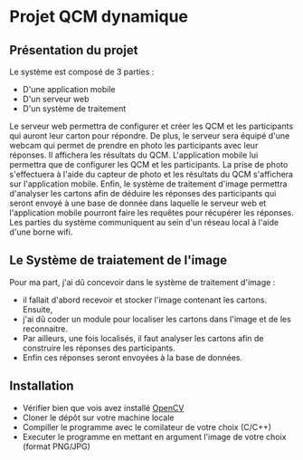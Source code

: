 # Projet QCM dynamique

## Présentation du projet

Le système est composé de 3 parties : 

- D'une application mobile
- D'un serveur web
- D'un système de traitement

Le serveur web permettra de configurer et créer les QCM et les participants qui auront leur carton pour répondre. 
De plus, le serveur sera équipé d'une webcam qui permet de prendre en photo les participants avec leur réponses. 
Il affichera les résultats du QCM. L'application mobile lui permettra que de configurer les QCM et les participants. 
La prise de photo s'effectuera à l'aide du capteur de photo et les résultats du QCM s'affichera sur l'application mobile. 
Enfin, le système de traitement d'image permettra d'analyser les cartons afin de déduire les réponses des participants 
qui seront envoyé à une base de donnée dans laquelle le serveur web et l'application mobile pourront faire les requêtes pour récupérer les réponses. 
Les parties du système communiquent au sein d'un réseau local à l'aide d'une borne wifi.

## Le Système de traiatement de l'image

Pour ma part, j'ai dû concevoir dans le système de traitement d'image : 

- il fallait d'abord recevoir et stocker l'image contenant les cartons. Ensuite, 
- j'ai dû coder un module pour localiser les cartons dans l'image et de les reconnaitre. 
- Par ailleurs, une fois localisés, il faut analyser les cartons afin de construire les réponses des participants. 
- Enfin ces réponses seront envoyées à la base de données.

## Installation

- Vérifier bien que vois avez installé [OpenCV](https://opencv.org/)
- Cloner le dépôt sur votre machine locale
- Compiller le programme avec le comilateur de votre choix (C/C++)
- Executer le programme en mettant en argument l'image de votre choix (format PNG/JPG)
